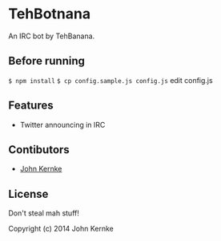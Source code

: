 # TehBotnana

An IRC bot by TehBanana.

## Before running

`$ npm install`
`$ cp config.sample.js config.js`
edit config.js

## Features

 - Twitter announcing in IRC

## Contibutors

 - [John Kernke](http://github.com/johnkernke)

## License

Don't steal mah stuff!

Copyright (c) 2014 John Kernke
